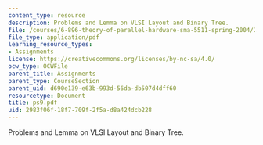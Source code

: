 ```yaml
---
content_type: resource
description: Problems and Lemma on VLSI Layout and Binary Tree.
file: /courses/6-896-theory-of-parallel-hardware-sma-5511-spring-2004/2983f06f18f7709f2f5ad8a424dcb228_ps9.pdf
file_type: application/pdf
learning_resource_types:
- Assignments
license: https://creativecommons.org/licenses/by-nc-sa/4.0/
ocw_type: OCWFile
parent_title: Assignments
parent_type: CourseSection
parent_uid: d690e139-e63b-993d-56da-db507d4dff60
resourcetype: Document
title: ps9.pdf
uid: 2983f06f-18f7-709f-2f5a-d8a424dcb228
---
```

Problems and Lemma on VLSI Layout and Binary Tree.